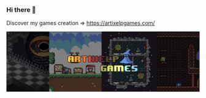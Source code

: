 ### Hi there 👋

Discover my games creation => https://artixelpgames.com/

[![alt Artixelp Games Banner](https://github.com/RemySd/remysd/blob/main/artixelpgames-banner.png)](https://artixelpgames.com/)

<!--
![alt codewars badge](https://www.codewars.com/users/RemySd/badges/large "Codewars Badge")

**RemySd/remysd** is a ✨ _special_ ✨ repository because its `README.md` (this file) appears on your GitHub profile.

Here are some ideas to get you started:

- 🔭 I’m currently working on ...
- 🌱 I’m currently learning ...
- 👯 I’m looking to collaborate on ...
- 🤔 I’m looking for help with ...
- 💬 Ask me about ...
- 📫 How to reach me: ...
- 😄 Pronouns: ...
- ⚡ Fun fact: ...
-->
